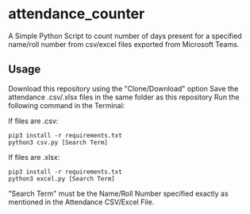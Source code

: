 # attendance_counter

A Simple Python Script to count number of days present for a specified name/roll number from csv/excel files exported from Microsoft Teams.

## Usage

Download this repository using the "Clone/Download" option
Save the attendance .csv/.xlsx files in the same folder as this repository
Run the following command in the Terminal:


If files are .csv:
```
pip3 install -r requirements.txt
python3 csv.py [Search Term]
```

If files are .xlsx:
```
pip3 install -r requirements.txt
python3 excel.py [Search Term]
```

"Search Term" must be the Name/Roll Number specified exactly as mentioned in the Attendance CSV/Excel File.
